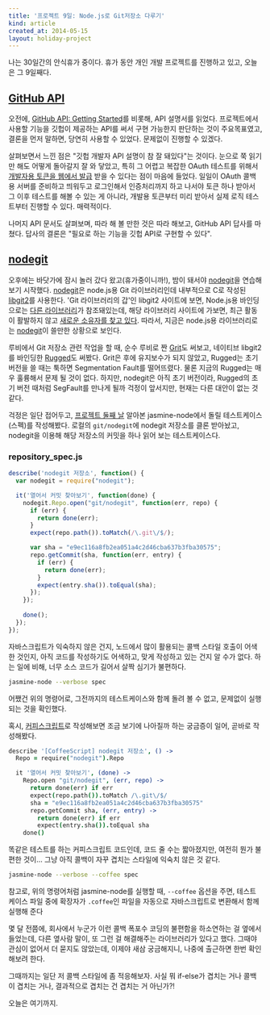 ```yaml
---
title: '프로젝트 9일: Node.js로 Git저장소 다루기'
kind: article
created_at: 2014-05-15
layout: holiday-project
---
```


나는 30일간의 안식휴가 중이다. 휴가 동안 개인 개발 프로젝트를 진행하고 있고, 오늘은 그 9일째다. 

[GitHub API](https://developer.github.com/v3/)
-----------

오전에, [GitHub API: Getting Started](https://developer.github.com/guides/getting-started/)를 비롯해, API 설명서를 읽었다. 프로젝트에서 사용할 기능을 깃헙이 제공하는 API를 써서 구현 가능한지 판단하는 것이 주요목표였고, 결론을 먼저 말하면, 당연히 사용할 수 있었다. 문제없이 진행할 수 있겠다. 

살펴보면서 느낀 점은 "깃헙 개발자 API 설명이 참 잘 돼있다"는 것이다. 눈으로 쭉 읽기만 해도 어떻게 돌아갈지 잘 와 닿았고, 특히 그 어렵고 복잡한 OAuth 테스트를 위해서 [개발자용 토큰을 웹에서 발급](https://help.github.com/articles/creating-an-access-token-for-command-line-use)  받을 수 있다는 점이 마음에 들었다. 일일이 OAuth 콜백용 서버를 준비하고 띄워두고 로그인해서 인증처리까지 하고 나서야 토큰 하나 받아서 그 이후 테스트를 해볼 수 있는 게 아니라, 개발용 토큰부터 미리 받아서 실제 로직 테스트부터 진행할 수 있다. 매력적이다. 

나머지 API 문서도 살펴보며, 따라 해 볼 만한 것은 따라 해보고, GitHub API 답사를 마쳤다. 답사의 결론은 "필요로 하는 기능을 깃헙 API로 구현할 수 있다".

[nodegit]
--------

오후에는 바닷가에 잠시 놀러 갔다 왔고(휴가중이니까!), 밤이 돼서야 [nodegit]을 연습해보기 시작했다. [nodegit]은 node.js용 Git 라이브러리인데 내부적으로 C로 작성된 [libgit2]를 사용한다. 'Git 라이브러리의 갑'인 libgit2 사이트에 보면, Node.js용 바인딩으로는 [다른 라이브러리](https://github.com/libgit2/node-gitteh)가 참조돼있는데, 해당 라이브러리 사이트에 가보면, 최근 활동이 활발하지 않고 [새로운 소유자를 찾고 있다](https://github.com/libgit2/node-gitteh/issues/68). 따라서, 지금은 node.js용 라이브러리로는 [nodegit]이 쓸만한 상황으로 보인다. 

루비에서 Git 저장소 관련 작업을 할 때, 순수 루비로 짠 [Grit]도 써보고, 네이티브 libgit2를 바인딩한 [Rugged]도 써봤다. Grit은 후에 유지보수가 되지 않았고, Rugged는 초기 버전을 쓸 때는 툭하면 Segmentation Fault를 떨어뜨렸다. 물론 지금의 Rugged는 매우 훌륭해서 문제 될 것이 없다. 하지만, nodegit은 아직 초기 버전이라, Rugged의 초기 버전 때처럼 SegFault를 만나게 될까 걱정이 앞서지만, 현재는 다른 대안이 없는 것 같다. 

걱정은 일단 접어두고, [프로젝트 둘째 날](/holiday-project-day-02/) 알아본 jasmine-node에서 돌릴 테스트케이스(스펙)를 작성해봤다. 로컬의 ```git/nodegit```에 nodegit 저장소를 클론 받아놨고, nodegit을 이용해 해당 저장소의 커밋을 하나 읽어 보는 테스트케이스다.  

### repository_spec.js
```js
describe('nodegit 저장소', function() {
  var nodegit = require("nodegit");

  it('열어서 커밋 찾아보기', function(done) {
    nodegit.Repo.open("git/nodegit", function(err, repo) {
      if (err) {
        return done(err);
      }
      expect(repo.path()).toMatch(/\.git\/$/);

      var sha = "e9ec116a8fb2ea051a4c2d46cba637b3fba30575";
      repo.getCommit(sha, function(err, entry) {
        if (err) {
          return done(err);
        }
        expect(entry.sha()).toEqual(sha);  
      });
    });
    
    done();
  });
});
```

자바스크립트가 익숙하지 않은 건지, 노드에서 많이 활용되는 콜백 스타일 호출이 어색한 것인지, 아직 코드를 작성하기도 어색하고, 맞게 작성하고 있는 건지 알 수가 없다. 하는 일에 비해, 너무 소스 코드가 길어서 살짝 심기가 불편하다. 

```bash
jasmine-node --verbose spec
```

어쨌건 위의 명령어로, 그전까지의 테스트케이스와 함께 돌려 볼 수 없고, 문제없이 실행되는 것을 확인했다. 

혹시, [커피스크립트](http://coffeescript.org)로 작성해보면 조금 보기에 나아질까 하는 궁금증이 일어, 곧바로 작성해봤다. 

```coffeescript
describe '[CoffeeScript] nodegit 저장소', () ->
  Repo = require("nodegit").Repo

  it '열어서 커밋 찾아보기', (done) ->
    Repo.open "git/nodegit", (err, repo) ->
      return done(err) if err
      expect(repo.path()).toMatch /\.git\/$/
      sha = "e9ec116a8fb2ea051a4c2d46cba637b3fba30575"
      repo.getCommit sha, (err, entry) ->
        return done(err) if err
        expect(entry.sha()).toEqual sha    
    done()
```

똑같은 테스트를 하는 커피스크립트 코드인데, 코드 줄 수는 짧아졌지만, 여전히 뭔가 불편한 것이... 그냥 아직 콜백이 자꾸 겹치는 스타일에 익숙치 않은 것 같다.  

```bash
jasmine-node --verbose --coffee spec
```

참고로, 위의 명령어처럼 jasmine-node를 실행할 때, ```--coffee``` 옵션을 주면, 테스트케이스 파일 중에 확장자가 ```.coffee```인 파일을 자동으로 자바스크립트로 변환해서 함께 실행해 준다

몇 달 전쯤에, 회사에서 누군가 이런 콜백 폭포수 코딩의 불편함을 하소연하는 걸 옆에서 들었는데, 다른 옆사람 말이, 또 그런 걸 해결해주는 라이브러리가 있다고 했다. 그때야 관심이 없어서 더 묻지도 않았는데, 이제야 새삼 궁금해지니, 나중에 출근하면 한번 확인해보려 한다. 

그때까지는 일단 저 콜백 스타일에 좀 적응해보자. 사실 뭐 if-else가 겹치는 거나 콜백이 겹치는 거나, 결과적으로 겹치는 건 겹치는 거 아닌가?!

오늘은 여기까지.

[nodegit]: http://www.nodegit.org/
[libgit2]: http://libgit2.github.com/
[Grit]: https://github.com/mojombo/grit
[Rugged]: https://github.com/libgit2/rugged








